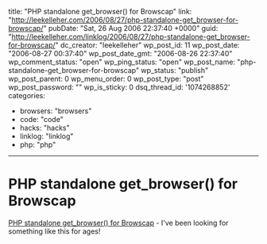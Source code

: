title: "PHP standalone get_browser() for Browscap"
link: "http://leekelleher.com/2006/08/27/php-standalone-get_browser-for-browscap/"
pubDate: "Sat, 26 Aug 2006 22:37:40 +0000"
guid: "http://leekelleher.com/linklog/2006/08/27/php-standalone-get_browser-for-browscap/"
dc_creator: "leekelleher"
wp_post_id: 11
wp_post_date: "2006-08-27 00:37:40"
wp_post_date_gmt: "2006-08-26 22:37:40"
wp_comment_status: "open"
wp_ping_status: "open"
wp_post_name: "php-standalone-get_browser-for-browscap"
wp_status: "publish"
wp_post_parent: 0
wp_menu_order: 0
wp_post_type: "post"
wp_post_password: ""
wp_is_sticky: 0
dsq_thread_id: '1074268852'
categories:
  - browsers: "browsers"
  - code: "code"
  - hacks: "hacks"
  - linklog: "linklog"
  - php: "php"

---

# PHP standalone get_browser() for Browscap

<a href="http://alexandre.alapetite.net/doc-alex/php-local-browscap/">PHP standalone get_browser() for Browscap</a> - I've been looking for something like this for ages!
